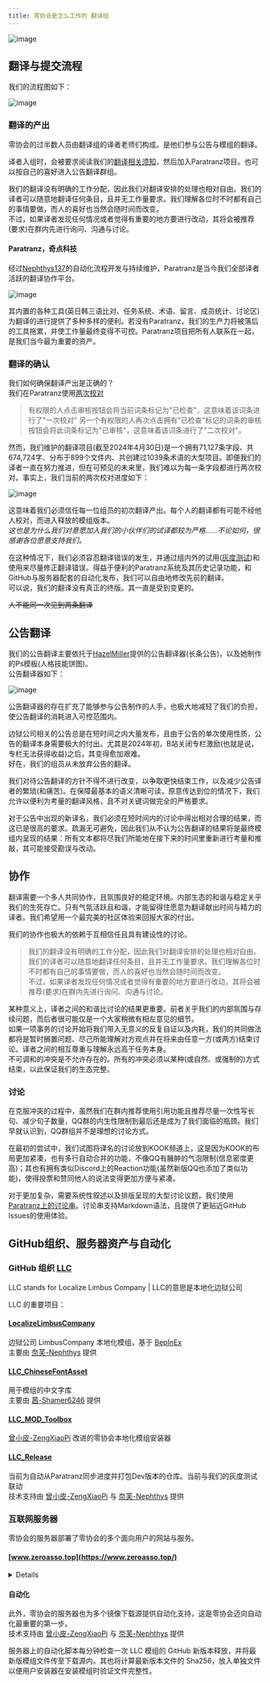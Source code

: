 ```yaml
---
title: 零协会是怎么工作的 翻译组
---
```


![image](/img/workflow/zhmb.png)

## 翻译与提交流程

我们的流程图如下：

![image](/img/page/Snipaste_2023-06-22_21-15-45.png)

### 翻译的产出

零协会的过半数人员由翻译组的译者老师们构成。是他们参与公告与模组的翻译。

译者入组时，会被要求阅读我们的[翻译相关须知](/docs/category/%E5%85%B3%E4%BA%8E%E6%B1%89%E5%8C%96)，然后加入Paratranz项目。也可以按自己的喜好进入公告翻译群组。

我们的翻译没有明确的工作分配，因此我们对翻译安排的处理也相对自由。我们的译者可以随意地翻译任何条目，且并无工作量要求。我们理解各位时不时都有自己的事情要做，而人的喜好也当然会随时间而改变。  
不过，如果译者发现任何情况或者觉得有重要的地方要进行改动，其将会被推荐(要求)在群内先进行询问、沟通与讨论。

#### Paratranz，奇点科技

经过[Nephthys137](https://github.com/Nephthys137)的自动化流程开发与持续维护，Paratranz是当今我们全部译者活跃的翻译协作平台。

![image](/img/workflow/useofprz.png)

其内置的各种工具(英日韩三语比对、任务系统、术语、留言、成员统计、讨论区)为翻译的进行提供了多种多样的便利。若没有Paratranz，我们的生产力将被落后的工具拖累，并使工作量最终变得不可控。Paratranz项目把所有人联系在一起，是我们当今最为重要的资产。

### 翻译的确认

我们如何确保翻译产出是正确的？  
我们在Paratranz使用[两次校对](/docs/translate/Par#%E4%B8%A4%E6%AC%A1%E6%A0%A1%E5%AF%B9)

> 有权限的人点击审核按钮会将当前词条标记为"已检查"，这意味着该词条进行了"一次校对" 另一个有权限的人再次点击拥有"已检查"标记的词条的审核按钮会将此词条标记为"已审核"，这意味着该词条进行了"二次校对"。

然而，我们维护的翻译项目(截至2024年4月30日)是一个拥有71,127条字段、共674,724字、分布于899个文件内、共创建过1039条术语的大型项目。即便我们的译者一直在努力推进，但在可预见的未来里，我们难以为每一条字段都进行两次校对。事实上，我们当前的两次校对进度如下：

![image](/img/workflow/progress.png)

这意味着我们必须信任每一位组员的初次翻译产出。每个人的翻译都有可能不经他人校对，而进入释放的模组版本。  
*这也是为什么我们对意愿加入我们的小伙伴们的试译都较为严格……不论如何，很感谢各位愿意支持我们。*

在这种情况下，我们必须容忍翻译错误的发生，并通过组内外的试用\([灰度测试](/docs/community/llcdev)\)和使用来尽量修正翻译错误。得益于便利的Paratranz系统及其历史记录功能，和GitHub与服务器配套的自动化发布，我们可以自由地修改先前的翻译。  
可以说，我们的翻译没有真正的终版。其一直是受到变更的。

~~人不能同一次见到两条翻译~~

## 公告翻译

我们的公告翻译主要依托于[HazelMiller](https://github.com/miracrimson)提供的公告翻译器(长条公告)，以及她制作的Ps模板(人格技能饼图)。  
公告翻译器如下：

![image](/img/workflow/announcetranslator2.png)

公告翻译器的存在扩充了能够参与公告制作的人手，也极大地减轻了我们的负担，使公告翻译的消耗进入可控范围内。

边狱公司相关的公告总是在短时间之内大量发布，且由于公告的单次使用性质，公告的翻译本身需要极大的付出。尤其是2024年初，B站关闭专栏激励(也就是说，专栏无法获得收益)之后，其变得愈加艰难。  
好在，我们的组员从未放弃公告的翻译。

我们对待公告翻译的方针不得不进行改变，以争取更快结束工作，以及减少公告译者的繁琐(和痛苦)。在保障最基本的语义清晰可读，原意传达到位的情况下，我们允许以便利为考量的翻译风格，且不对关键词做完全的严格要求。

对于公告中出现的新译名，我们必须在短时间内的讨论中得出相对合理的结果，而这已是很高的要求。疏漏无可避免，因此我们从不认为公告翻译的结果将是最终模组内呈现的结果：所有文本都将尽我们所能地在接下来的时间里重新进行考量和推敲，其可能接受勘误与改动。

## 协作

翻译需要一个多人共同协作，且氛围良好的稳定环境。内部生态的和谐与稳定关乎我们的生死存亡。只有气氛活跃且和谐，才能留得住愿意为翻译献出时间与精力的译者。我们希望用一个最完美的社区体验来回报大家的付出。

我们的协作也极大的依赖于互相信任且具有建设性的讨论。

> 我们的翻译没有明确的工作分配，因此我们对翻译安排的处理也相对自由。我们的译者可以随意地翻译任何条目，且并无工作量要求。我们理解各位时不时都有自己的事情要做，而人的喜好也当然会随时间而改变。  
> 不过，如果译者发现任何情况或者觉得有重要的地方要进行改动，其将会被推荐(要求)在群内先进行询问、沟通与讨论。

某种意义上，译者之间的和谐比讨论的结果更重要。前者关乎我们的内部氛围与存续问题，而后者很可能仅是一个大家稍微有相左意见的细节。  
如果一项事务的讨论开始将我们带入无意义的反复自证以及内耗，我们的共同做法都将是暂时搁置问题、尽己所能理解对方观点并在将来由任意一方(或两方)结束讨论。译者之间的相互尊重与理解永远高于任务本身。  
不可调和的冲突是不允许存在的。所有的冲突必须以某种(或自然、或强制的)方式结束，以此保证我们的生态完整。

### 讨论

在克服冲突的过程中，虽然我们在群内推荐使用引用功能且推荐尽量一次性写长句、减少句子数量，QQ群的内生性限制到最后还是成为了我们面临的瓶颈。我们早就认识到，QQ群组并不是理想的讨论方式。

在最初的尝试中，我们试图将译名的讨论放到KOOK频道上，这是因为KOOK的布局更加紧凑，也有多行自动合并的功能，不像QQ有臃肿的气泡限制(信息密度更高)；其也有拥有类似Discord上的Reaction功能(虽然新版QQ也添加了类似功能)，使得投票和赞同他人的说法变得更加方便与紧凑。

对于更加复杂，需要系统性叙述以及排版呈现的大型讨论议题，我们使用[Paratranz上的讨论串](https://paratranz.cn/projects/6860/issues)。讨论串支持Markdown语法，且提供了更贴近GitHub Issues的使用体验。

## GitHub组织、服务器资产与自动化

### GitHub 组织 [LLC](https://github.com/LocalizeLimbusCompany)

LLC stands for Localize Limbus Company | LLC的意思是本地化边狱公司

LLC 的重要项目：

#### [LocalizeLimbusCompany](https://github.com/LocalizeLimbusCompany/LocalizeLimbusCompany)

边狱公司 LimbusCompany 本地化模组，基于 [BepInEx](https://github.com/BepInEx/BepInEx)  
主要由 [奈芙-Nephthys](https://github.com/Nephthys137) 提供

#### [LLC_ChineseFontAsset](https://github.com/LocalizeLimbusCompany/LLC_ChineseFontAsset)

用于模组的中文字库  
主要由 [茜-Shamer6246](https://github.com/Shamer6246) 提供

#### [LLC\_MOD\_Toolbox](https://github.com/LocalizeLimbusCompany/LLC_MOD_Toolbox)

[曾小皮-ZengXiaoPi](https://github.com/ZengXiaoPi) 改进的零协会本地化模组安装器

#### [LLC\_Release](https://github.com/LocalizeLimbusCompany/LLC_Release)

当前为自动从Paratranz同步进度并打包Dev版本的仓库。当前与我们的灰度测试联动  
技术支持由 [曾小皮-ZengXiaoPi](https://github.com/ZengXiaoPi) 与 [奈芙-Nephthys](https://github.com/Nephthys137) 提供

### 互联网服务器

零协会的服务器部署了零协会的多个面向用户的网站与服务。  

#### [www.zeroasso.top](https://www.zeroasso.top/)

<details>

零协会的门户，Docasaurus文档站。记录了关于安装、风格、翻译以及工作流程等绝大多数重要信息。  
技术支持由 [曾小皮-ZengXiaoPi](https://github.com/ZengXiaoPi) 提供

</details>

#### 自动化

此外，零协会的服务器也为多个镜像下载源提供自动化支持，这是零协会迈向自动化最重要的第一步。  
技术支持由 [曾小皮-ZengXiaoPi](https://github.com/ZengXiaoPi) 与 [奈芙-Nephthys](https://github.com/Nephthys137) 提供

服务器上的自动化脚本每分钟检查一次 LLC 模组的 GitHub 新版本释放，并将最新版模组文件传至下载源内。其也将计算最新版本文件的 Sha256，放入单独文件以便用户安装器在安装模组时验证文件完整性。